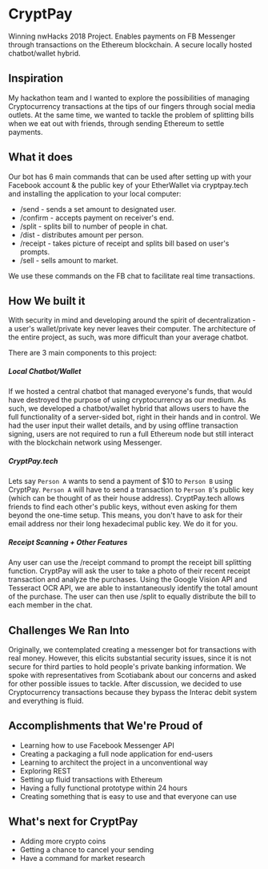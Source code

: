 # CryptPay
Winning nwHacks 2018 Project. Enables payments on FB Messenger through transactions on the Ethereum blockchain. A secure locally hosted chatbot/wallet hybrid.

## Inspiration
My hackathon team and I wanted to explore the possibilities of managing Cryptocurrency transactions at the tips of our fingers through social media outlets. At the same time, we wanted to tackle the problem of splitting bills when we eat out with friends, through sending Ethereum to settle payments.

## What it does
Our bot has 6 main commands that can be used after setting up with your Facebook account & the public key of your EtherWallet via cryptpay.tech and installing the application to your local computer:
* /send - sends a set amount to designated user.
* /confirm - accepts payment on receiver's end.
* /split - splits bill to number of people in chat.
* /dist - distributes amount per person.
* /receipt - takes picture of receipt and splits bill based on user's prompts.
* /sell - sells amount to market.

We use these commands on the FB chat to facilitate real time transactions.

## How We built it
With security in mind and developing around the spirit of decentralization - a user's wallet/private key never leaves their computer. The architecture of the entire project, as such, was more difficult than your average chatbot.

There are 3 main components to this project:
##### Local Chatbot/Wallet
If we hosted a central chatbot that managed everyone's funds, that would have destroyed the purpose of using cryptocurrency as our medium. As such, we developed a chatbot/wallet hybrid that allows users to have the full functionality of a server-sided bot, right in their hands and in control. We had the user input their wallet details, and by using offline transaction signing, users are not required to run a full Ethereum node but still interact with the blockchain network using Messenger.

##### CryptPay.tech
Lets say `Person A` wants to send a payment of $10 to `Person B` using CryptPay. `Person A` will have to send a transaction to `Person B`'s public key (which can be thought of as their house address). CryptPay.tech allows friends to find each other's public keys, without even asking for them beyond the one-time setup. This means, you don't have to ask for their email address nor their long hexadecimal public key. We do it for you.

##### Receipt Scanning + Other Features
Any user can use the /receipt command to prompt the receipt bill splitting function. CryptPay will ask the user to take a photo of their recent receipt transaction and analyze the purchases. Using the Google Vision API and Tesseract OCR API, we are able to instantaneously identify the total amount of the purchase. The user can then use /split to equally distribute the bill to each member in the chat.

## Challenges We Ran Into
Originally, we contemplated creating a messenger bot for transactions with real money. However, this elicits substantial security issues, since it is not secure for third parties to hold people's private banking information. We spoke with representatives from Scotiabank about our concerns and asked for other possible issues to tackle. After discussion, we decided to use Cryptocurrency transactions because they bypass the Interac debit system and everything is fluid.

## Accomplishments that We're Proud of
* Learning how to use Facebook Messenger API
* Creating a packaging a full node application for end-users
* Learning to architect the project in a unconventional way
* Exploring REST
* Setting up fluid transactions with Ethereum
* Having a fully functional prototype within 24 hours
* Creating something that is easy to use and that everyone can use

## What's next for CryptPay
* Adding more crypto coins 
* Getting a chance to cancel your sending
* Have a command for market research 
